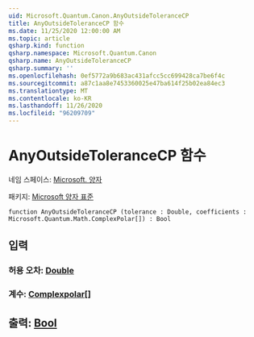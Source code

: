 ```yaml
---
uid: Microsoft.Quantum.Canon.AnyOutsideToleranceCP
title: AnyOutsideToleranceCP 함수
ms.date: 11/25/2020 12:00:00 AM
ms.topic: article
qsharp.kind: function
qsharp.namespace: Microsoft.Quantum.Canon
qsharp.name: AnyOutsideToleranceCP
qsharp.summary: ''
ms.openlocfilehash: 0ef5772a9b683ac431afcc5cc699428ca7be6f4c
ms.sourcegitcommit: a87c1aa8e7453360025e47ba614f25b02ea84ec3
ms.translationtype: MT
ms.contentlocale: ko-KR
ms.lasthandoff: 11/26/2020
ms.locfileid: "96209709"
---
```

# <a name="anyoutsidetolerancecp-function"></a>AnyOutsideToleranceCP 함수

네임 스페이스: [Microsoft. 양자](xref:Microsoft.Quantum.Canon)

패키지: [Microsoft 양자 표준](https://nuget.org/packages/Microsoft.Quantum.Standard)




```qsharp
function AnyOutsideToleranceCP (tolerance : Double, coefficients : Microsoft.Quantum.Math.ComplexPolar[]) : Bool
```


## <a name="input"></a>입력

### <a name="tolerance--double"></a>허용 오차: [Double](xref:microsoft.quantum.lang-ref.double)




### <a name="coefficients--complexpolar"></a>계수: [Complexpolar](xref:Microsoft.Quantum.Math.ComplexPolar)[]





## <a name="output--bool"></a>출력: [Bool](xref:microsoft.quantum.lang-ref.bool)


